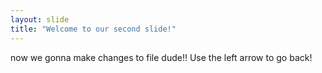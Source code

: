 ```yaml
---
layout: slide
title: "Welcome to our second slide!"
---
```

now we gonna make changes to file dude!!
Use the left arrow to go back!
